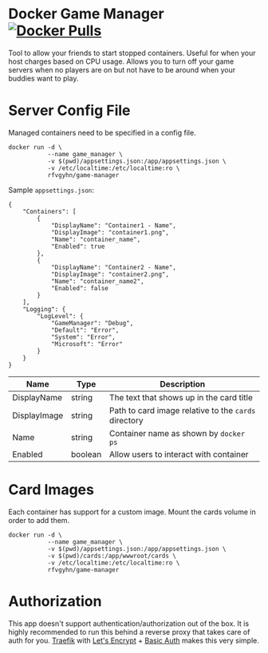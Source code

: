 # Docker Game Manager [![Docker Pulls]][0]

Tool to allow your friends to start stopped containers. Useful for when your host charges based on CPU usage.
Allows you to turn off your game servers when no players are on but not have to be around when your buddies
want to play.

# Server Config File

Managed containers need to be specified in a config file.

    docker run -d \
               --name game_manager \
               -v $(pwd)/appsettings.json:/app/appsettings.json \
               -v /etc/localtime:/etc/localtime:ro \
               rfvgyhn/game-manager
    
Sample `appsettings.json`:

    {
        "Containers": [
            {
                "DisplayName": "Container1 - Name",
                "DisplayImage": "container1.png",
                "Name": "container_name",
                "Enabled": true
            },
            {
                "DisplayName": "Container2 - Name",
                "DisplayImage": "container2.png",
                "Name": "container_name2",
                "Enabled": false
            }
        ],
        "Logging": {
            "LogLevel": {
                "GameManager": "Debug",
                "Default": "Error",
                "System": "Error",
                "Microsoft": "Error"
            }
        }
    }


Name         | Type    | Description 
-------------|---------|--------------
DisplayName  | string  | The text that shows up in the card title
DisplayImage | string  | Path to card image relative to the `cards` directory
Name         | string  | Container name as shown by `docker ps`
Enabled      | boolean | Allow users to interact with container

# Card Images

Each container has support for a custom image. Mount the cards volume in order to add them.

    docker run -d \
               --name game_manager \
               -v $(pwd)/appsettings.json:/app/appsettings.json \
               -v $(pwd)/cards:/app/wwwroot/cards \
               -v /etc/localtime:/etc/localtime:ro \
               rfvgyhn/game-manager
               
# Authorization

This app doesn't support authentication/authorization out of the box. It is highly recommended to run this behind
 a reverse proxy that takes care of auth for you. [Traefik] with [Let's Encrypt] + [Basic Auth] makes this very simple.

[Docker Pulls]: https://img.shields.io/docker/pulls/rfvgyhn/game-manager.svg
[Traefik]: https://docs.traefik.io/
[Let's Encrypt]: https://docs.traefik.io/https/acme/
[Basic Auth]: https://docs.traefik.io/middlewares/basicauth/
[0]: https://hub.docker.com/r/rfvgyhn/game-manager